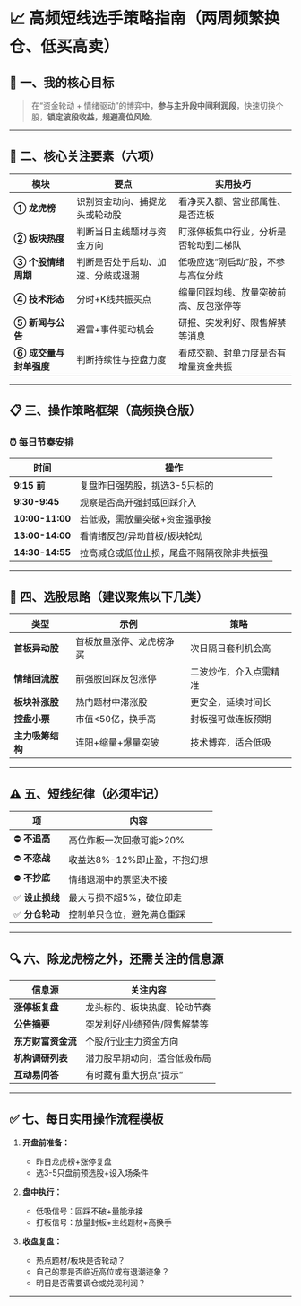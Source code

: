 # 📈 高频短线选手策略指南（两周频繁换仓、低买高卖）

## 🧭 一、我的核心目标

> 在“资金轮动 + 情绪驱动”的博弈中，**参与主升段中间利润段**，快速切换个股，**锁定波段收益，规避高位风险**。

---

## 🔑 二、核心关注要素（六项）

| 模块 | 要点 | 实用技巧 |
|------|------|-----------|
| **① 龙虎榜** | 识别资金动向、捕捉龙头或轮动股 | 看净买入额、营业部属性、是否连板 |
| **② 板块热度** | 判断当日主线题材与资金方向 | 盯涨停板集中行业，分析是否轮动到二梯队 |
| **③ 个股情绪周期** | 判断是否处于启动、加速、分歧或退潮 | 低吸应选“刚启动”股，不参与高位分歧 |
| **④ 技术形态** | 分时+K线共振买点 | 缩量回踩均线、放量突破前高、反包涨停等 |
| **⑤ 新闻与公告** | 避雷+事件驱动机会 | 研报、突发利好、限售解禁等消息 |
| **⑥ 成交量与封单强度** | 判断持续性与控盘力度 | 看成交额、封单力度是否有增量资金共振 |

---

## 📋 三、操作策略框架（高频换仓版）

### ⏰ 每日节奏安排

| 时间 | 操作 |
|------|------|
| **9:15 前** | 复盘昨日强势股，挑选3-5只标的 |
| **9:30-9:45** | 观察是否高开强封或回踩介入 |
| **10:00-11:00** | 若低吸，需放量突破+资金强承接 |
| **13:00-14:00** | 看情绪反包/异动首板/板块轮动 |
| **14:30-14:55** | 拉高减仓或低位止损，尾盘不赌隔夜除非共振强 |

---

## 🎯 四、选股思路（建议聚焦以下几类）

| 类型 | 示例 | 策略 |
|------|-------|--------|
| **首板异动股** | 首板放量涨停、龙虎榜净买 | 次日隔日套利机会高 |
| **情绪回流股** | 前强股回踩反包涨停 | 二波炒作，介入点需精准 |
| **板块补涨股** | 热门题材中滞涨股 | 更安全，延续时间长 |
| **控盘小票** | 市值<50亿，换手高 | 封板强可做连板预期 |
| **主力吸筹结构** | 连阳+缩量+爆量突破 | 技术博弈，适合低吸 |

---

## ⚠️ 五、短线纪律（必须牢记）

| 项 | 内容 |
|----|------|
| ⛔ **不追高** | 高位炸板一次回撤可能>20% |
| ⛔ **不恋战** | 收益达8%-12%即止盈，不抱幻想 |
| ⛔ **不抄底** | 情绪退潮中的票坚决不接 |
| ✅ **设止损线** | 最大亏损不超5%，破位即走 |
| ✅ **分仓轮动** | 控制单只仓位，避免满仓重踩 |

---

## 🔍 六、除龙虎榜之外，还需关注的信息源

| 信息源 | 关注内容 |
|--------|----------|
| **涨停板复盘** | 龙头标的、板块热度、轮动节奏 |
| **公告摘要** | 突发利好/业绩预告/限售解禁等 |
| **东方财富资金流** | 个股/行业主力资金方向 |
| **机构调研列表** | 潜力股早期动向，适合低吸布局 |
| **互动易问答** | 有时藏有重大拐点“提示” |

---

## ✅ 七、每日实用操作流程模板

1. **开盘前准备：**
   - 昨日龙虎榜+涨停复盘
   - 选3-5只盘前预选股+设入场条件

2. **盘中执行：**
   - 低吸信号：回踩不破+量能承接
   - 打板信号：放量封板+主线题材+高换手

3. **收盘复盘：**
   - 热点题材/板块是否轮动？
   - 自己的票是否临近高位或有退潮迹象？
   - 明日是否需要调仓或兑现利润？

---

